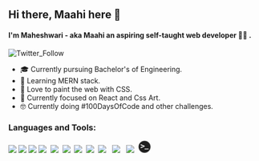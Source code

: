 ## Hi there, Maahi here 👋


#### I'm Maheshwari - aka Maahi an aspiring self-taught web developer 👩‍💻 .
![Twitter_Follow](https://img.shields.io/twitter/follow/maahicodes?color=1DA1F2&logo=twitter&style=for-the-badge)


- 🎓 Currently pursuing Bachelor's of Engineering. 
- 🌱 Learning MERN stack.   
- 💫 Love to paint the web with CSS.
- 🎯 Currently focused on React and Css Art.
- 🤓 Currently doing #100DaysOfCode and other challenges.    



 ### Languages and Tools: 
<img src="https://img.icons8.com/color/30/000000/visual-studio-code-2019.png"/>&nbsp;<img src="https://img.icons8.com/color/30/000000/html-5.png"/>&nbsp;<img src="https://img.icons8.com/color/30/000000/css3.png"/>&nbsp;<img src="https://img.icons8.com/color/30/000000/javascript.png"/>&nbsp;&nbsp;<img src="https://img.icons8.com/color/30/000000/sass.png"/>&nbsp;&nbsp;<img src="https://img.icons8.com/color/30/000000/nodejs.png"/>&nbsp;&nbsp;<img src="https://img.icons8.com/color/30/000000/react-native.png"/>&nbsp;&nbsp;<img src="https://img.icons8.com/color/30/000000/mongodb.png"/>&nbsp;&nbsp;<img src="https://www.vectorlogo.zone/logos/expressjs/expressjs-icon.svg" width="30px"/>&nbsp;&nbsp;&nbsp;<img src="https://img.icons8.com/officel/30/000000/php-logo.png"/>&nbsp;&nbsp;&nbsp;<img src="https://img.icons8.com/ios/40/000000/mysql-logo.png"/>&nbsp;&nbsp;<img src="https://raw.githubusercontent.com/github/explore/80688e429a7d4ef2fca1e82350fe8e3517d3494d/topics/terminal/terminal.png" width="25px"/>


